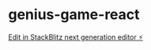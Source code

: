 # genius-game-react

[Edit in StackBlitz next generation editor ⚡️](https://stackblitz.com/~/github.com/RMichelan/genius-game-react)